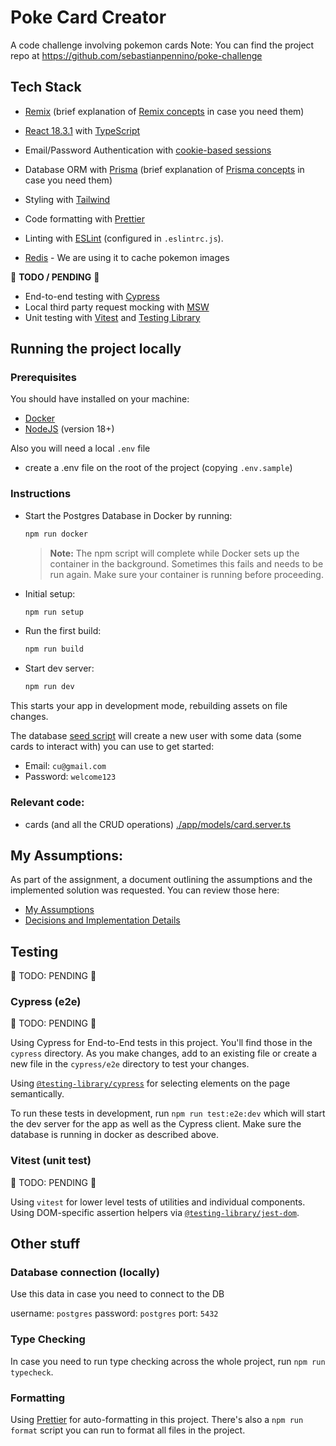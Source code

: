 # Poke Card Creator

A code challenge involving pokemon cards
Note: You can find the project repo at https://github.com/sebastianpennino/poke-challenge

## Tech Stack

- [Remix](https://remix.run/) (brief explanation of [Remix concepts](docs/remix.md) in case you need them)
- [React 18.3.1](https://react.dev/) with [TypeScript](https://typescriptlang.org)
- Email/Password Authentication with [cookie-based sessions](https://remix.run/utils/sessions#creatememorysessionstorage)
- Database ORM with [Prisma](https://prisma.io) (brief explanation of [Prisma concepts](docs/prisma.md) in case you need them)
- Styling with [Tailwind](https://tailwindcss.com/)
- Code formatting with [Prettier](https://prettier.io)
- Linting with [ESLint](https://eslint.org) (configured in `.eslintrc.js`).

- [Redis](https://redis.io/) - We are using it to cache pokemon images

🔴 **TODO / PENDING** 🔴 
- End-to-end testing with [Cypress](https://cypress.io)
- Local third party request mocking with [MSW](https://mswjs.io)
- Unit testing with [Vitest](https://vitest.dev) and [Testing Library](https://testing-library.com)

## Running the project locally

### Prerequisites 

You should have installed on your machine:
- [Docker](https://www.docker.com/get-started) 
- [NodeJS](https://nodejs.org/en) (version 18+)

Also you will need a local `.env` file
- create a .env file on the root of the project (copying `.env.sample`)

### Instructions

- Start the Postgres Database in Docker by running:

  ```sh
  npm run docker
  ```

  > **Note:** The npm script will complete while Docker sets up the container in the background.
  > Sometimes this fails and needs to be run again.
  > Make sure your container is running before proceeding.

- Initial setup:

  ```sh
  npm run setup
  ```

- Run the first build:

  ```sh
  npm run build
  ```

- Start dev server:

  ```sh
  npm run dev
  ```

This starts your app in development mode, rebuilding assets on file changes.

The database [seed script](prisma/seed.ts) will create a new user with some data (some cards to interact with) you can use to get started:

- Email: `cu@gmail.com`
- Password: `welcome123`

### Relevant code:

- cards (and all the CRUD operations) [./app/models/card.server.ts](./app/models/card.server.ts)

## My Assumptions:

As part of the assignment, a document outlining the assumptions and the implemented solution was requested. You can review those here:

- [My Assumptions](docs/assumptions.md)
- [Decisions and Implementation Details](docs/implementation.md)

## Testing

🔴 TODO: PENDING 🔴

### Cypress (e2e)

🔴 TODO: PENDING 🔴

Using Cypress for End-to-End tests in this project. You'll find those in the `cypress` directory. As you make changes, add to an existing file or create a new file in the `cypress/e2e` directory to test your changes.

Using [`@testing-library/cypress`](https://testing-library.com/cypress) for selecting elements on the page semantically.

To run these tests in development, run `npm run test:e2e:dev` which will start the dev server for the app as well as the Cypress client. Make sure the database is running in docker as described above.

### Vitest (unit test)

🔴 TODO: PENDING 🔴

Using `vitest` for lower level tests of utilities and individual components. Using DOM-specific assertion helpers via [`@testing-library/jest-dom`](https://testing-library.com/jest-dom).


## Other stuff

### Database connection (locally)

Use this data in case you need to connect to the DB

username: `postgres`
password: `postgres`
port: `5432`

### Type Checking

In case you need to run type checking across the whole project, run `npm run typecheck`.

### Formatting

Using [Prettier](https://prettier.io/) for auto-formatting in this project. There's also a `npm run format` script you can run to format all files in the project.
